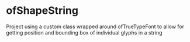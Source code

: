 ofShapeString
=============

Project using a custom class wrapped around ofTrueTypeFont to allow for getting position and bounding box of individual glyphs in a string

